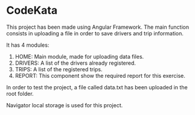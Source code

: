 # CodeKata

This project has been made using Angular Framework.
The main function consists in uploading a file in order to save drivers and trip information.

It has 4 modules:
1. HOME: Main module, made for uploading data files.
2. DRIVERS: A list of the drivers already registered.
3. TRIPS: A list of the registered trips.
4. REPORT: This component show the required report for this exercise.

In order to test the project, a file called data.txt has been uploaded in the root folder.

Navigator local storage is used for this project.
